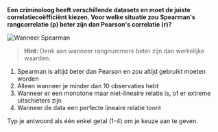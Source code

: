 **Een criminoloog heeft verschillende datasets en moet de juiste correlatiecoëfficiënt kiezen. Voor welke situatie zou Spearman's rangcorrelatie (ρ) beter zijn dan Pearson's correlatie (r)?**

![Wanneer Spearman](images/question_3.18.png)

> **Hint:** Denk aan wanneer rangnummers beter zijn dan werkelijke waarden.

1) Spearman is altijd beter dan Pearson en zou altijd gebruikt moeten worden
2) Alleen wanneer je minder dan 10 observaties hebt
3) Wanneer er een monotone maar niet-lineaire relatie is, of er extreme uitschieters zijn
4) Wanneer de data een perfecte lineaire relatie toont

Typ je antwoord als één enkel getal (1-4) om je keuze aan te geven.